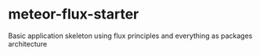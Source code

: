 # meteor-flux-starter
Basic application skeleton using flux principles and everything as packages architecture
